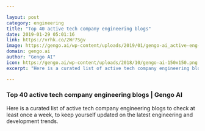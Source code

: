 ```yaml
---

layout: post
category: engineering
title: "Top 40 active tech company engineering blogs"
date: 2019-01-29 05:01:16
link: https://vrhk.co/2Wr7Sgv
image: https://gengo.ai/wp-content/uploads/2019/01/gengo-ai_active-eng-blogs_hero.jpg
domain: gengo.ai
author: "Gengo AI"
icon: https://gengo.ai/wp-content/uploads/2018/10/gengo-ai-150x150.png
excerpt: "Here is a curated list of active tech company engineering blogs to check at least once a week, to keep yourself updated on the latest engineering and development trends."

---
```


### Top 40 active tech company engineering blogs | Gengo AI

Here is a curated list of active tech company engineering blogs to check at least once a week, to keep yourself updated on the latest engineering and development trends.